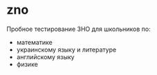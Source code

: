 # zno
Пробное тестирование ЗНО для школьников по:
* математике
* украинскому языку и литературе
* английскому языку
* физике

